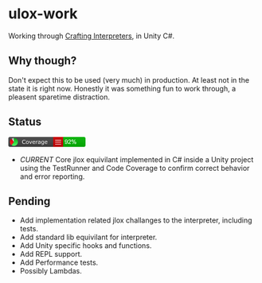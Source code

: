 # ulox-work
Working through [Crafting Interpreters](http://craftinginterpreters.com/), in Unity C#.

## Why though?
Don't expect this to be used (very much) in production. At least not in the state it is right now. Honestly it was something fun to work through, a pleasent sparetime distraction.

## Status 
![current code coverage](CodeCoverage/Report/badge_linecoverage.png)
- *CURRENT* Core jlox equivilant implemented in C# inside a Unity project using the TestRunner and Code Coverage to confirm correct behavior and error reporting.

## Pending
- Add implementation related jlox challanges to the interpreter, including tests. 
- Add standard lib equivilant for interpreter.
- Add Unity specific hooks and functions.
- Add REPL support.
- Add Performance tests.
- Possibly Lambdas.
